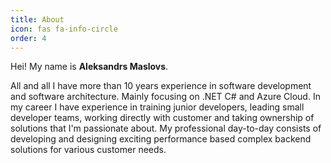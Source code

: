 ```yaml
---
title: About
icon: fas fa-info-circle
order: 4
---
```

Hei!
My name is **Aleksandrs Maslovs**.

All and all I have more than 10 years experience in software development and software architecture. Mainly focusing on .NET C# and Azure Cloud.
In my career I have experience in training junior developers, leading small developer teams, working directly with customer and taking ownership of solutions that I'm passionate about.
My professional day-to-day consists of developing and designing exciting performance based complex backend solutions for various customer needs.
